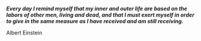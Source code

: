 _**Every day I remind myself that my inner and outer life are based on the labors of other men, living and dead, and that I must exert myself in order to give in the same measure as I have received and am still receiving.**_

Albert Einstein